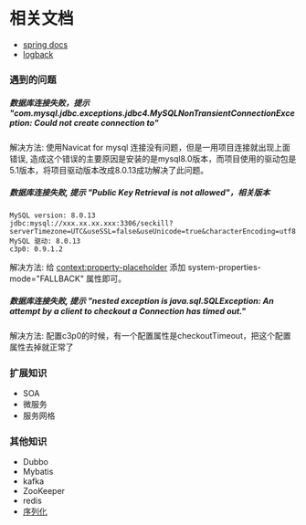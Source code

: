 # 相关文档

- [spring docs](https://docs.spring.io/spring/docs/4.1.7.RELEASE/spring-framework-reference/)
- [logback](http://logback.qos.cn/manual/configuration.html)


### 遇到的问题


##### 数据库连接失败，提示 "com.mysql.jdbc.exceptions.jdbc4.MySQLNonTransientConnectionException: Could not create connection to"
解决方法: 使用Navicat for mysql 连接没有问题，但是一用项目连接就出现上面错误, 造成这个错误的主要原因是安装的是mysql8.0版本，而项目使用的驱动包是5.1版本，将项目驱动版本改成8.0.13成功解决了此问题。


##### 数据库连接失败, 提示 "Public Key Retrieval is not allowed"，相关版本
````
MySQL version: 8.0.13 
jdbc:mysql://xxx.xx.xx.xxx:3306/seckill?serverTimezone=UTC&useSSL=false&useUnicode=true&characterEncoding=utf8
MySQL 驱动: 8.0.13
c3p0: 0.9.1.2
````
解决方法: 给 <context:property-placeholder> 添加 system-properties-mode="FALLBACK" 属性即可。


##### 数据库连接失败, 提示 "nested exception is java.sql.SQLException: An attempt by a client to checkout a Connection has timed out."
解决方法: 配置c3p0的时候，有一个配置属性是checkoutTimeout，把这个配置属性去掉就正常了


### 扩展知识

- SOA
- 微服务
- 服务网格

### 其他知识

- Dubbo
- Mybatis
- kafka
- ZooKeeper
- redis
- [序列化](https://github.com/eishay/jvm-serializers/wiki)


